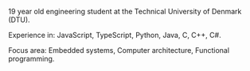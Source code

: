 19 year old engineering student at the Technical University of Denmark (DTU).

Experience in:
JavaScript, TypeScript, Python, Java, C, C++, C#.

Focus area:
Embedded systems, Computer architecture, Functional programming.
